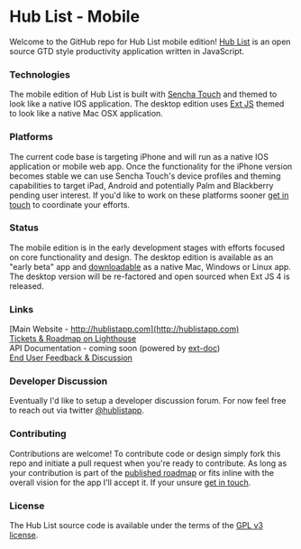Hub List - Mobile 
============
Welcome to the GitHub repo for Hub List mobile edition! [Hub List](http://hublistapp.com) is an open source GTD style productivity application written in JavaScript. 

### Technologies
The mobile edition of Hub List is built with [Sencha Touch](http://www.sencha.com/products/touch/) and themed to look like a native IOS application. The desktop edition uses [Ext JS](http://www.sencha.com/products/js/) themed to look like a native Mac OSX application.

### Platforms
The current code base is targeting iPhone and will run as a native IOS application or mobile web app. Once the functionality for the iPhone version becomes stable we can use Sencha Touch's device profiles and theming capabilities to target iPad, Android and potentially Palm and Blackberry pending user interest. If you'd like to work on these platforms sooner [get in touch](http://twitter.com/hublistapp) to coordinate your efforts. 

### Status
The mobile edition is in the early development stages with efforts focused on core functionality and design. The desktop edition is available as an "early beta" app and [downloadable](http:://hublistapp.com) as a native Mac, Windows or Linux app. The desktop version will be re-factored and open sourced when Ext JS 4 is released.

### Links
[Main Website - http://hublistapp.com](http://hublistapp.com)  
[Tickets & Roadmap on Lighthouse](http://nimbleapps.lighthouseapp.com/projects/66177-hub-list-mobile/milestones)  
API Documentation - coming soon (powered by [ext-doc](http://code.google.com/p/ext-doc/))  
[End User Feedback & Discussion](http://getsatisfaction.com/nimbleapps)  

### Developer Discussion
Eventually I'd like to setup a developer discussion forum. For now feel free to reach out via twitter [@hublistapp](http://twitter.com/hublistapp).

### Contributing
Contributions are welcome! To contribute code or design simply fork this repo and initiate a pull request when you're ready to contribute. As long as your contribution is part of the [published roadmap](http://nimbleapps.lighthouseapp.com/projects/66177-hub-list-mobile/milestones) or fits inline with the overall vision for the app I'll accept it. If your unsure [get in touch](http://twitter.com/hublistapp).

### License
The Hub List source code is available under the terms of the [GPL v3 license](http://opensource.org/licenses/gpl-3.0.html).